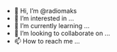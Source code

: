 - 👋 Hi, I’m @radiomaks
- 👀 I’m interested in ...
- 🌱 I’m currently learning ...
- 💞️ I’m looking to collaborate on ...
- 📫 How to reach me ...

<!---
radiomaks/radiomaks is a ✨ special ✨ repository because its `README.md` (this file) appears on your GitHub profile.
You can click the Preview link to take a look at your changes.
--->
